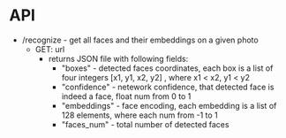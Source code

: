 # API
* /recognize - get all faces and their embeddings on a given photo
	* GET: url
		* returns JSON file with following fields:
          * "boxes" - detected faces coordinates, each box is a list of four integers [x1, y1, x2, y2] , where x1 < x2, y1 < y2
          * "confidence" - netework confidence, that detected face is indeed a face, float num from 0 to 1
          * "embeddings" - face encoding, each embedding is a list of 128 elements, where each num from -1 to 1
          * "faces_num" - total number of detected faces
